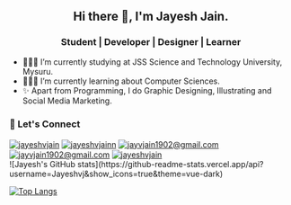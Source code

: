 <h2 align="center">Hi there 👋, I'm Jayesh Jain.</h2>    

<h3 align="center">Student | Developer | Designer | Learner</h3>    

- 🧑🏻‍🎓 I’m currently studying at JSS Science and Technology University, Mysuru.
- 👨🏻‍💻 I’m currently learning about Computer Sciences.
- ✨ Apart from Programming, I do Graphic Designing, Illustrating and Social Media Marketing.

<h3 align="left">🤩 Let's Connect </h3>
<a href="https://instagram.com/jayeshvjain" target="blank"><img align="center" src="https://img.shields.io/badge/Instagram-E4405F?style=for-the-badge&logo=instagram&logoColor=white" alt="jayeshvjain" /></a>
<a href="https://linkedin.com/in/jayeshvjainn" target="blank"><img align="center" src="https://img.shields.io/badge/linkedin-%230077B5.svg?&style=for-the-badge&logo=linkedin&logoColor=white" alt="jayeshvjainn" /></a>
<a href="mailto:jayvjain1902@gmail.com" target="blank"><img align="center" src="https://img.shields.io/badge/email-%23D14836.svg?&style=for-the-badge&logo=gmail&logoColor=white" alt="jayvjain1902@gmail.com" /></a>
<a href="mailto:jayvjain1902@gmail.com" target="blank"><img align="center" src="https://img.shields.io/badge/email-%23D14836.svg?&style=for-the-badge&logo=gmail&logoColor=white" alt="jayvjain1902@gmail.com" /></a>
<a href="https://www.behance.net/jayeshvjain" target="blank"><img align="center" src="https://img.shields.io/badge/-Behance-blue?style=for-the-badge&logo=behance&logoColor=white" alt="jayeshvjain" /></a>
<br/>
![Jayesh's GitHub stats](https://github-readme-stats.vercel.app/api?username=Jayeshvj&show_icons=true&theme=vue-dark)

[![Top Langs](https://github-readme-stats.vercel.app/api/top-langs/?username=Jayeshvj&layout=compact&theme=vue-dark)](https://github.com/Jayeshvj/github-readme-stats)

